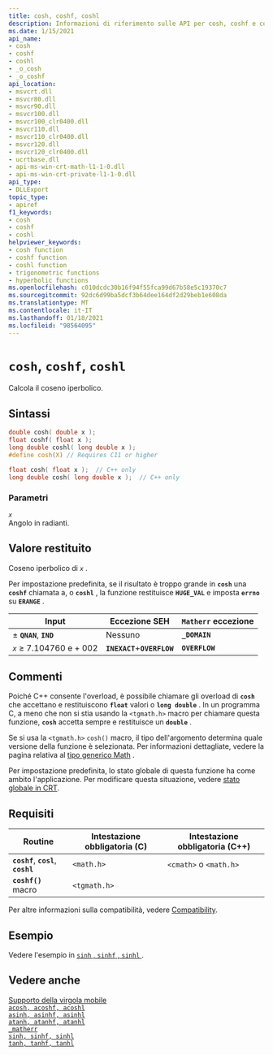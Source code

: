 ```yaml
---
title: cosh, coshf, coshl
description: Informazioni di riferimento sulle API per cosh, coshf e coshl; che calcola il coseno iperbolico di un valore a virgola mobile.
ms.date: 1/15/2021
api_name:
- cosh
- coshf
- coshl
- _o_cosh
- _o_coshf
api_location:
- msvcrt.dll
- msvcr80.dll
- msvcr90.dll
- msvcr100.dll
- msvcr100_clr0400.dll
- msvcr110.dll
- msvcr110_clr0400.dll
- msvcr120.dll
- msvcr120_clr0400.dll
- ucrtbase.dll
- api-ms-win-crt-math-l1-1-0.dll
- api-ms-win-crt-private-l1-1-0.dll
api_type:
- DLLExport
topic_type:
- apiref
f1_keywords:
- cosh
- coshf
- coshl
helpviewer_keywords:
- cosh function
- coshf function
- coshl function
- trigonometric functions
- hyperbolic functions
ms.openlocfilehash: c010dcdc30b16f94f55fca99d67b58e5c19370c7
ms.sourcegitcommit: 92dc6d99ba5dcf3b64dee164df2d29beb1e608da
ms.translationtype: MT
ms.contentlocale: it-IT
ms.lasthandoff: 01/18/2021
ms.locfileid: "98564095"
---
```

# <a name="cosh-coshf-coshl"></a>`cosh`, `coshf`, `coshl`

Calcola il coseno iperbolico.

## <a name="syntax"></a>Sintassi

```C
double cosh( double x );
float coshf( float x );
long double coshl( long double x );
#define cosh(X) // Requires C11 or higher

float cosh( float x );  // C++ only
long double cosh( long double x );  // C++ only
```

### <a name="parameters"></a>Parametri

*`x`*\
Angolo in radianti.

## <a name="return-value"></a>Valore restituito

Coseno iperbolico di *`x`* .

Per impostazione predefinita, se il risultato è troppo grande in **`cosh`** una **`coshf`** chiamata a, o **`coshl`** , la funzione restituisce **`HUGE_VAL`** e imposta **`errno`** su **`ERANGE`** .

|Input|Eccezione SEH|`Matherr` eccezione|
|-----------|-------------------|-----------------------|
|± **`QNAN`**, **`IND`**|Nessuno|**`_DOMAIN`**|
|*`x`* ≥ 7.104760 e + 002|**`INEXACT`**+**`OVERFLOW`**|**`OVERFLOW`**|

## <a name="remarks"></a>Commenti

Poiché C++ consente l'overload, è possibile chiamare gli overload di **`cosh`** che accettano e restituiscono **`float`** valori o **`long double`** . In un programma C, a meno che non si stia usando la `<tgmath.h>` macro per chiamare questa funzione, **`cosh`** accetta sempre e restituisce un **`double`** .

Se si usa la `<tgmath.h>` `cosh()` macro, il tipo dell'argomento determina quale versione della funzione è selezionata. Per informazioni dettagliate, vedere la pagina relativa al [tipo generico Math](../../c-runtime-library/tgmath.md) .

Per impostazione predefinita, lo stato globale di questa funzione ha come ambito l'applicazione. Per modificare questa situazione, vedere [stato globale in CRT](../global-state.md).

## <a name="requirements"></a>Requisiti

|Routine|Intestazione obbligatoria (C)|Intestazione obbligatoria (C++)|
|-------------|---------------------|-|
|**`coshf`**, **`cosl`**, **`coshl`**|`<math.h>`|`<cmath>` o `<math.h>`|
|**`coshf()`** macro | `<tgmath.h>` ||

Per altre informazioni sulla compatibilità, vedere [Compatibility](../../c-runtime-library/compatibility.md).

## <a name="example"></a>Esempio

Vedere l'esempio in [ `sinh` , `sinhf` , `sinhl` ](sinh-sinhf-sinhl.md).

## <a name="see-also"></a>Vedere anche

[Supporto della virgola mobile](../../c-runtime-library/floating-point-support.md)\
[`acosh, acoshf, acoshl`](acosh-acoshf-acoshl.md)\
[`asinh, asinhf, asinhl`](asinh-asinhf-asinhl.md)\
[`atanh, atanhf, atanhl`](atanh-atanhf-atanhl.md)\
[`_matherr`](matherr.md)\
[`sinh, sinhf, sinhl`](sinh-sinhf-sinhl.md)\
[`tanh, tanhf, tanhl`](tanh-tanhf-tanhl.md)